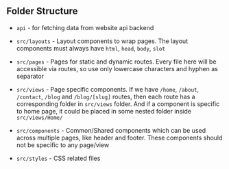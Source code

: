 ## Folder Structure

- `api` - for fetching data from website api backend

- `src/layouts` - Layout components to wrap pages. The layout components must always have `html`, `head`, `body`, `slot`

- `src/pages` - Pages for static and dynamic routes. Every file here will be accessible via routes, so use only lowercase characters and hyphen as separator

- `src/views` - Page specific components. If we have `/home`, `/about`, `/contact`, `/blog` and `/blog/[slug]` routes, then each route has a corresponding folder in `src/views` folder. And if a component is specific to home page, it could be placed in some nested folder inside `src/views/Home/`

- `src/components` - Common/Shared components which can be used across multiple pages, like header and footer. These components should not be specific to any page/view

- `src/styles` - CSS related files
